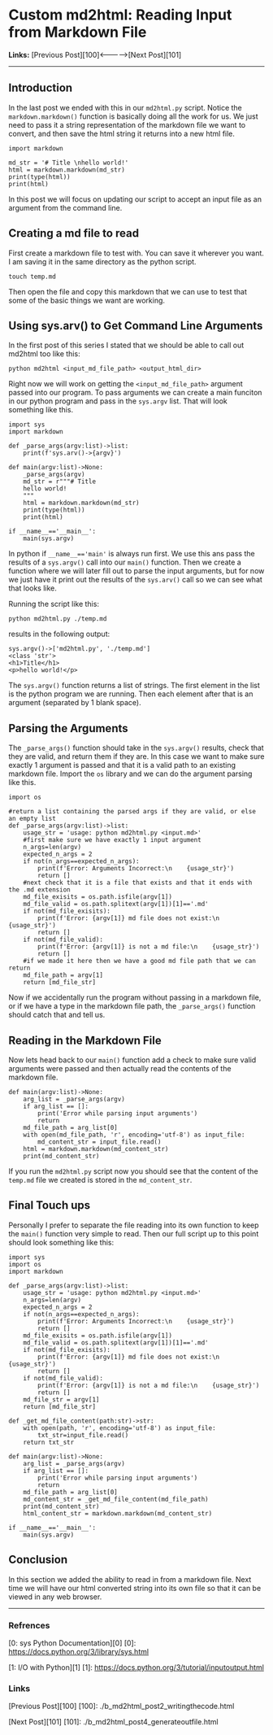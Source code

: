 # Custom md2html: Reading Input from Markdown File

**Links:** [Previous Post][100]<----->[Next Post][101]

___

## Introduction

In the last post we ended with this in our `md2html.py` script. Notice the `markdown.markdown()` function is basically doing all the work for us. We just need to pass it a string representation of the markdown file we want to convert, and then save the html string it returns into a new html file. 

    import markdown
        
    md_str = '# Title \nhello world!'
    html = markdown.markdown(md_str)
    print(type(html))
    print(html)

In this post we will focus on updating our script to accept an input file as an argument from the command line. 

##  Creating a md file to read

First create a markdown file to test with. You can save it wherever you want. I am saving it in the same directory as the python script. 

    touch temp.md

Then open the file and copy this markdown that we can use to test that some of the basic things we want are working. 


## Using sys.arv() to Get Command Line Arguments

In the first post of this series I stated that we should be able to call out md2html too like this:

    python md2html <input_md_file_path> <output_html_dir>

Right now we will work on getting the `<input_md_file_path>` argument passed into our program. To pass arguments we can create a main funciton in our python program and pass in the `sys.argv` list. That will look something like this. 

    import sys 
    import markdown
    
    def _parse_args(argv:list)->list:
        print(f'sys.arv()->{argv}')
    
    def main(argv:list)->None:
        _parse_args(argv)
        md_str = r"""# Title
        hello world!
        """
        html = markdown.markdown(md_str)
        print(type(html))
        print(html)
    
    if __name__=='__main__':
        main(sys.argv)

In python if `__name__=='main'` is always run first. We use this ans pass the results of a `sys.argv()` call into our `main()` function. Then we create a function where we will later fill out to parse the input arguments, but for now we just have it print out the results of the `sys.arv()` call so we can see what that looks like. 

Running the script like this:

    python md2html.py ./temp.md

results in the following output:

    sys.argv()->['md2html.py', './temp.md']
    <class 'str'>
    <h1>Title</h1>
    <p>hello world!</p>

The `sys.argv()` function returns a list of strings. The first element in the list is the python program we are running. Then each element after that is an argument (separated by 1 blank space).

## Parsing the Arguments

The `_parse_args()` function should take in the `sys.argv()` results, check that they are valid, and return them if they are. In this case we want to make sure exactly 1 argument is passed and that it is a valid path to an existing markdown file. Import the `os` library and we can do the argument parsing like this. 

    import os
    
    #return a list containing the parsed args if they are valid, or else an empty list
    def _parse_args(argv:list)->list:
        usage_str = 'usage: python md2html.py <input.md>'
        #first make sure we have exactly 1 input argument
        n_args=len(argv)
        expected_n_args = 2
        if not(n_args==expected_n_args):
            print(f'Error: Arguments Incorrect:\n    {usage_str}')
            return []
        #next check that it is a file that exists and that it ends with the .md extension
        md_file_exisits = os.path.isfile(argv[1])
        md_file_valid = os.path.splitext(argv[1])[1]=='.md'
        if not(md_file_exisits): 
            print(f'Error: {argv[1]} md file does not exist:\n    {usage_str}')
            return []
        if not(md_file_valid):
            print(f'Error: {argv[1]} is not a md file:\n    {usage_str}')
            return []
        #if we made it here then we have a good md file path that we can return 
        md_file_path = argv[1]
        return [md_file_str]

Now if we accidentally run the program without passing in a markdown file, or if we have a type in the markdown file path, the `_parse_args()` function should catch that and tell us. 

## Reading in the Markdown File

Now lets head back to our `main()` function add a check to make sure valid arguments were passed and then actually read the contents of the markdown file. 

    def main(argv:list)->None:
        arg_list = _parse_args(argv)
        if arg_list == []: 
            print('Error while parsing input arguments')
            return 
        md_file_path = arg_list[0]
        with open(md_file_path, 'r', encoding='utf-8') as input_file:
            md_content_str = input_file.read()
        html = markdown.markdown(md_content_str)
        print(md_content_str)

If you run the `md2html.py` script now you should see that the content of the `temp.md` file we created is stored in the `md_content_str`. 

## Final Touch ups
Personally I prefer to separate the file reading into its own function to keep the `main()` function very simple to read. Then our full script up to this point should look something like this:

    import sys
    import os
    import markdown
    
    def _parse_args(argv:list)->list:
        usage_str = 'usage: python md2html.py <input.md>'
        n_args=len(argv)
        expected_n_args = 2
        if not(n_args==expected_n_args):
            print(f'Error: Arguments Incorrect:\n    {usage_str}')
            return []
        md_file_exisits = os.path.isfile(argv[1])
        md_file_valid = os.path.splitext(argv[1])[1]=='.md'
        if not(md_file_exisits): 
            print(f'Error: {argv[1]} md file does not exist:\n    {usage_str}')
            return []
        if not(md_file_valid):
            print(f'Error: {argv[1]} is not a md file:\n    {usage_str}')
            return []
        md_file_str = argv[1]
        return [md_file_str]
    
    def _get_md_file_content(path:str)->str:
        with open(path, 'r', encoding='utf-8') as input_file:
            txt_str=input_file.read()
        return txt_str
    
    def main(argv:list)->None:
        arg_list = _parse_args(argv)
        if arg_list == []: 
            print('Error while parsing input arguments')
            return 
        md_file_path = arg_list[0]
        md_content_str = _get_md_file_content(md_file_path)
        print(md_content_str)
        html_content_str = markdown.markdown(md_content_str)
    
    if __name__=='__main__':
        main(sys.argv)

## Conclusion
In this section we added the ability to read in from a markdown file. Next time we will have our html converted string into its own file so that it can be viewed in any web browser. 

___

### Refrences

[0: sys Python Documentation][0]
[0]: https://docs.python.org/3/library/sys.html

[1: I/O with Python][1]
[1]: https://docs.python.org/3/tutorial/inputoutput.html

### Links

[Previous Post][100]
[100]: ./b_md2html_post2_writingthecode.html

[Next Post][101]
[101]: ./b_md2html_post4_generateoutfile.html

